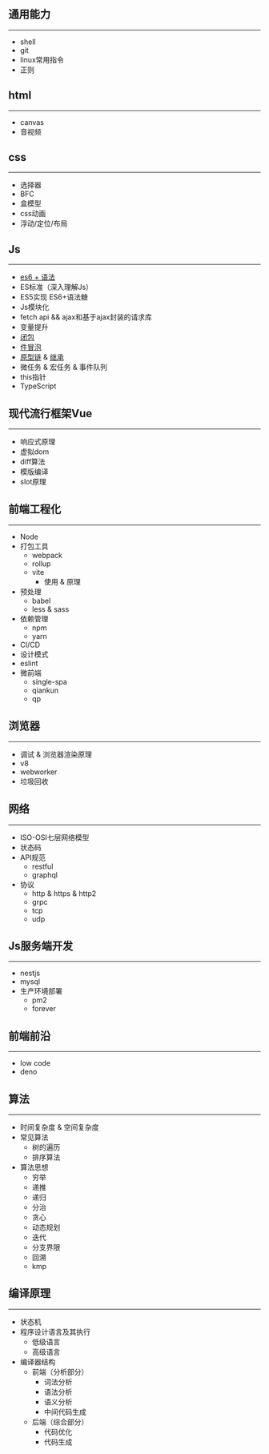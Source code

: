 ## 通用能力 ##
***
* shell
* git
* linux常用指令
* 正则

## html ##
***
* canvas
* 音视频

## css ##
***
* 选择器
* BFC
* 盒模型
* css动画
* 浮动/定位/布局

## Js ##
***
* [es6 + 语法](https://es6.ruanyifeng.com/)
* ES标准（深入理解Js）
* ES5实现 ES6+语法糖
* Js模块化
* fetch api && ajax和基于ajax封装的请求库
* 变量提升
* [闭包](https://juejin.cn/post/6844903858636849159)
* [件冒泡](https://juejin.cn/post/6844903834075021326)
* [原型链](https://juejin.cn/post/6844903989088092174) & [继承](https://juejin.cn/post/6844903475021627400)
* 微任务 & 宏任务 & 事件队列
* this指针
* TypeScript

## 现代流行框架Vue ##
***
* 响应式原理
* 虚拟dom
* diff算法
* 模版编译
* slot原理

## 前端工程化 ##
***
* Node
* 打包工具
   - webpack
   - rollup
   - vite
     - 使用 & 原理
* 预处理
  - babel
  - less & sass
* 依赖管理
  - npm 
  - yarn
* CI/CD
* 设计模式
* eslint
* 微前端
  - single-spa
  - qiankun
  - qp

## 浏览器 ##
***
* 调试 & 浏览器渲染原理
* v8
* webworker
* 垃圾回收

## 网络 ##
***
* ISO-OSI七层网络模型
* 状态码
* API规范
  - restful
  - graphql
* 协议
  - http & https & http2
  - grpc
  - tcp
  - udp

## Js服务端开发 ##
***
* nestjs
* mysql
* 生产环境部署
  - pm2
  - forever

## 前端前沿 ##
***
* low code
* deno

## 算法 ##
***
* 时间复杂度 & 空间复杂度
* 常见算法
  - 树的遍历
  - 排序算法
* 算法思想
  - 穷举
  - 递推
  - 递归
  - 分治
  - 贪心
  - 动态规划
  - 迭代
  - 分支界限
  - 回溯
  - kmp
  
## 编译原理 ##
***
* 状态机
* 程序设计语言及其执行
  - 低级语言
  - 高级语言
* 编译器结构
  - 前端（分析部分）
    - 词法分析
    - 语法分析
    - 语义分析
    - 中间代码生成
  - 后端（综合部分）
    - 代码优化
    - 代码生成
